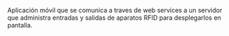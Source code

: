 Aplicación móvil que se comunica a traves de web services a un servidor que administra entradas y salidas de aparatos RFID para desplegarlos en pantalla.